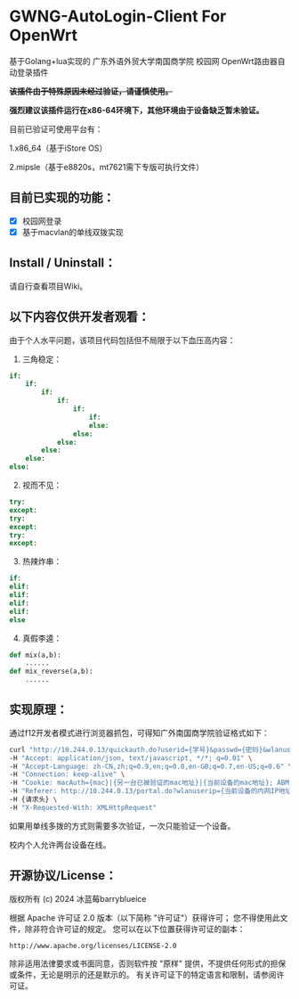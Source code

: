 # GWNG-AutoLogin-Client For OpenWrt

基于Golang+lua实现的 广东外语外贸大学南国商学院 校园网 OpenWrt路由器自动登录插件

~~**该插件由于特殊原因未经过验证，请谨慎使用。**~~

**强烈建议该插件运行在x86-64环境下，其他环境由于设备缺乏暂未验证。**

目前已验证可使用平台有：

1.x86_64（基于iStore OS）

2.mipsle（基于e8820s，mt7621需下专版可执行文件）

## 目前已实现的功能：

- [x] 校园网登录
- [x] 基于macvlan的单线双拨实现

## Install / Uninstall：

请自行查看项目Wiki。

## 以下内容仅供开发者观看：

由于个人水平问题，该项目代码包括但不局限于以下血压高内容：

1. 三角稳定：

```python
if:
    if:
        if:
            if:
                if:
                    if:
                    else:
                else:
            else:
        else:
    else:
else:
```

2. 视而不见：

```python
try:
except:
try:
except:
try:
except:
```

3. 热辣炸串：

```python
if:
elif:
elif:
elif:
elif:
else
```

4. 真假李逵：

```python
def mix(a,b):
    ......
def mix_reverse(a,b):
    ......
```


## 实现原理：

通过f12开发者模式进行浏览器抓包，可得知广外南国商学院验证格式如下：
```bash
curl "http://10.244.0.13/quickauth.do?userid={学号}&passwd={密码}&wlanuserip={当前设备的内网IP地址}&wlanacname=gwng&wlanacIp=10.244.0.1&ssid=&vlan=502&mac={当前设备的mac地址}&version=0&portalpageid=5&timestamp={时间戳}&uuid={uuid}&portaltype=1&hostname={设备名}" \  
-H "Accept: application/json, text/javascript, */*; q=0.01" \  
-H "Accept-Language: zh-CN,zh;q=0.9,en;q=0.8,en-GB;q=0.7,en-US;q=0.6" \  
-H "Connection: keep-alive" \  
-H "Cookie: macAuth={mac}|{另一台已被验证的mac地址}|{当前设备的mac地址}; ABMS=c0c701f6-ea15-448e-a48b-6230c9117317" \  
-H "Referer: http://10.244.0.13/portal.do?wlanuserip={当前设备的内网IP地址}&wlanacname=gwng&mac={当前设备的mac地址}&vlan=502&hostname={设备名}&rand={个人猜测为随机种子}&url=http%3A%2F%2Fwww.msftconnecttest.com%2Fredirec" \  
-H {请求头} \  
-H "X-Requested-With: XMLHttpRequest"
```
如果用单线多拨的方式则需要多次验证，一次只能验证一个设备。

校内个人允许两台设备在线。

## 开源协议/License：

版权所有 (c) 2024 冰蓝莓barryblueice

根据 Apache 许可证 2.0 版本（以下简称 "许可证"）获得许可；
您不得使用此文件，除非符合许可证的规定。
您可以在以下位置获得许可证的副本：
```
http://www.apache.org/licenses/LICENSE-2.0
```

除非适用法律要求或书面同意，否则软件按 "原样" 提供，不提供任何形式的担保或条件，无论是明示的还是默示的。
有关许可证下的特定语言和限制，请参阅许可证。

